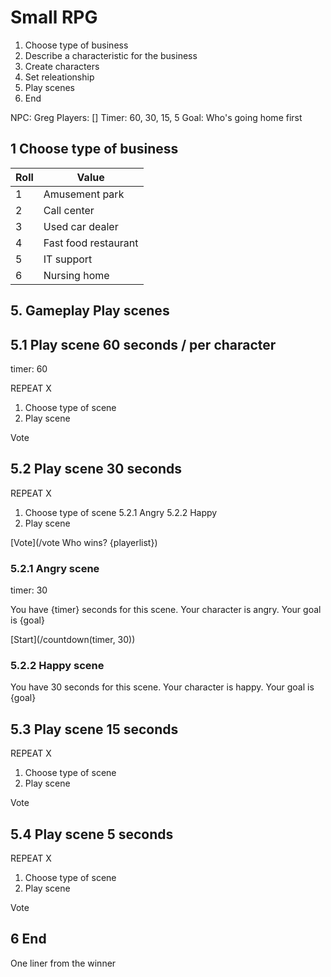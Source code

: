 # Small RPG

1. Choose type of business
2. Describe a characteristic for the business
3. Create characters
4. Set releationship
5. Play scenes
6. End

<NPC name="Greg" />
NPC: Greg
Players: []
Timer: 60, 30, 15, 5
Goal: Who's going home first

## 1 Choose type of business

|Roll|Value|
|---|---|
|1|Amusement park|
|2|Call center|
|3|Used car dealer|
|4|Fast food restaurant|
|5|IT support|
|6|Nursing home|

## 5. Gameplay Play scenes

## 5.1 Play scene 60 seconds / per character

timer: 60

REPEAT X
1. Choose type of scene
2. Play scene

Vote


## 5.2 Play scene 30 seconds

REPEAT X
1. Choose type of scene
     5.2.1 Angry
     5.2.2 Happy
3. Play scene

[Vote](/vote Who wins? {playerlist})

### 5.2.1 Angry scene

timer: 30

You have {timer} seconds for this scene.
Your character is angry.
Your goal is {goal}

[Start](/countdown(timer, 30))

### 5.2.2 Happy scene

You have 30 seconds for this scene.
Your character is happy.
Your goal is {goal}

## 5.3 Play scene 15 seconds

REPEAT X
1. Choose type of scene
2. Play scene

Vote

## 5.4 Play scene 5 seconds

REPEAT X
1. Choose type of scene
2. Play scene

Vote

## 6 End

One liner from the winner
